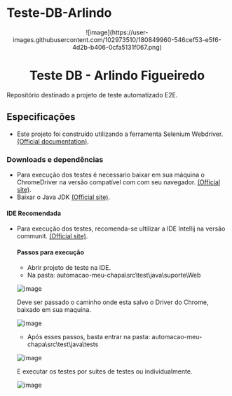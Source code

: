 # Teste-DB-Arlindo
<p align="center">
  ![image](https://user-images.githubusercontent.com/102973510/180849960-546cef53-e5f6-4d2b-b406-0cfa5131f067.png)

</p>
<p align="center">
</p>

<h1 align="center">Teste DB - Arlindo Figueiredo </h1> 

Repositório destinado a projeto de teste automatizado E2E. 

## Especificações

- Este projeto foi construído utilizando a ferramenta Selenium Webdriver.
  [(Official documentation)](https://www.selenium.dev/documentation).
  
### Downloads e dependências
  
- Para execução dos testes é necessario baixar em sua máquina o ChromeDriver na versão compatível com com seu navegador.
  [(Official site)](https://chromedriver.chromium.org/downloads/).
- Baixar o Java JDK
  [(Official site)](https://www.java.com/pt-BR/download/manual.jsp).
  
#### IDE Recomendada

- Para execução dos testes, recomenda-se ultilizar a IDE Intellij na versão communit.
  [(Official site)](https://www.jetbrains.com/idea/download/).
  
  #### Passos para execução
  - Abrir projeto de teste na IDE.
  - Na pasta: automacao-meu-chapa\src\test\java\suporte\Web 
  
  ![image](https://user-images.githubusercontent.com/102973510/165535188-d7509d06-0d64-4a7a-a4e6-5224b952ceca.png)

  Deve ser passado o caminho onde esta salvo o Driver do Chrome, baixado em sua maquina.
  
  ![image](https://user-images.githubusercontent.com/102973510/165532710-e444a604-dd83-4239-84d4-2381a210e690.png)
  
  - Após esses passos, basta entrar na pasta: automacao-meu-chapa\src\test\java\tests
  
  ![image](https://user-images.githubusercontent.com/102973510/165535546-3af9d946-71e4-43bc-9208-be25ac177d05.png)

  E executar os testes por suites de testes ou individualmente.
  
  ![image](https://user-images.githubusercontent.com/102973510/165537122-b7fd1132-faac-4303-b004-35e5a1d372fc.png)
